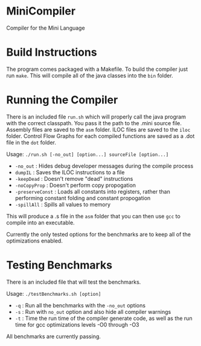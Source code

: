 MiniCompiler
============

Compiler for the Mini Language

Build Instructions
==================

The program comes packaged with a Makefile. To build the compiler just run `make`. This will compile all of the java classes into the `bin` folder.

Running the Compiler
====================

There is an included file `run.sh` which will properly call the java program with the correct classpath. You pass it the path to the .mini source file. Assembly files are saved to the `asm` folder. ILOC files are saved to the `iloc` folder. Control Flow Graphs for each compiled functions are saved as a .dot file in the `dot` folder.

Usage: `./run.sh [-no_out] [option...] sourceFile [option...]`
* `-no_out` : Hides debug developer messages during the compile process
* `dumpIL` : Saves the ILOC instructions to a file
* `-keepDead` : Doesn't remove "dead" instructions
* `-noCopyProp` : Doesn't perform copy propogation
* `-preserveConst` : Loads all constants into registers, rather than performing constant folding and constant propogation
* `-spillAll` : Spills all values to memory

This will produce a .s file in the `asm` folder that you can then use `gcc` to compile into an executable.

Currently the only tested options for the benchmarks are to keep all of the optimizations enabled.

Testing Benchmarks
==================

There is an included file that will test the benchmarks.

Usage: `./testBenchmarks.sh [option]`
* `-q` : Run all the benchmarks with the `-no_out` options
* `-s` : Run with `no_out` option and also hide all compiler warnings
* `-t` : Time the run time of the compiler generate code, as well as the run time for gcc optimizations levels -O0 through -O3

All benchmarks are currently passing.
